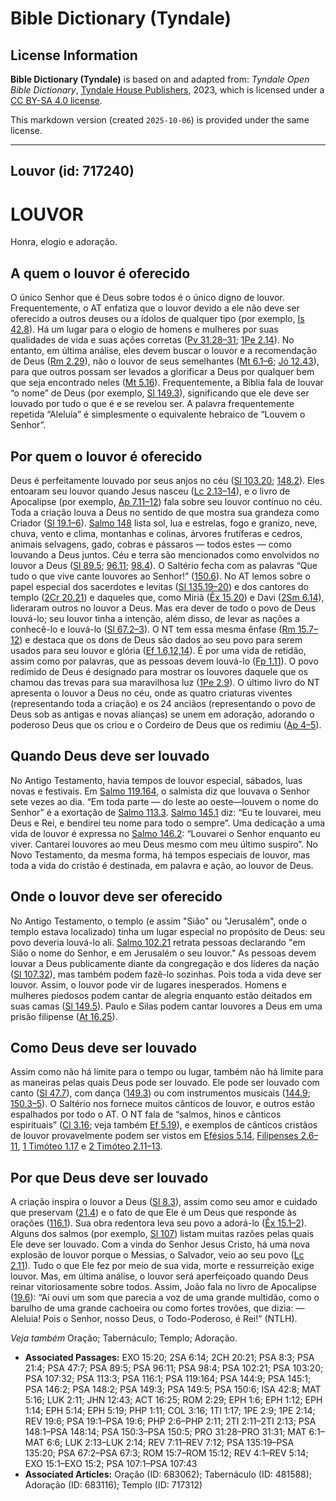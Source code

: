 # Bible Dictionary (Tyndale)

## License Information

**Bible Dictionary (Tyndale)** is based on and adapted from: _Tyndale Open Bible Dictionary_, [Tyndale House Publishers](https://tyndaleopenresources.com/), 2023, which is licensed under a [CC BY-SA 4.0 license](https://creativecommons.org/licenses/by-sa/4.0/legalcode.en).

This markdown version (created `2025-10-06`) is provided under the same license.



--------------------------------

## Louvor (id: 717240)

LOUVOR
======

Honra, elogio e adoração.

A quem o louvor é oferecido
---------------------------

O único Senhor que é Deus sobre todos é o único digno de louvor. Frequentemente, o AT enfatiza que o louvor devido a ele não deve ser oferecido a outros deuses ou a ídolos de qualquer tipo (por exemplo, [Is 42\.8](https://ref.ly/Isa42:8)). Há um lugar para o elogio de homens e mulheres por suas qualidades de vida e suas ações corretas ([Pv 31\.28–31](https://ref.ly/Prov31:28-Prov31:31); [1Pe 2\.14](https://ref.ly/1Pet2:14)). No entanto, em última análise, eles devem buscar o louvor e a recomendação de Deus ([Rm 2\.29](https://ref.ly/Rom2:29)), não o louvor de seus semelhantes ([Mt 6\.1–6](https://ref.ly/Matt6:1-Matt6:6); [Jó 12\.43](https://ref.ly/John12:43)), para que outros possam ser levados a glorificar a Deus por qualquer bem que seja encontrado neles ([Mt 5\.16](https://ref.ly/Matt5:16)). Frequentemente, a Bíblia fala de louvar “o nome” de Deus (por exemplo, [Sl 149\.3](https://ref.ly/Ps149:3)), significando que ele deve ser louvado por tudo o que é e se revelou ser. A palavra frequentemente repetida “Aleluia” é simplesmente o equivalente hebraico de “Louvem o Senhor”.

Por quem o louvor é oferecido
-----------------------------

Deus é perfeitamente louvado por seus anjos no céu ([Sl 103\.20](https://ref.ly/Ps103:20); [148\.2](https://ref.ly/Ps148:2)). Eles entoaram seu louvor quando Jesus nasceu ([Lc 2\.13–14](https://ref.ly/Luke2:13-Luke2:14)), e o livro de Apocalipse (por exemplo, [Ap 7\.11–12](https://ref.ly/Rev7:11-Rev7:12)) fala sobre seu louvor contínuo no céu. Toda a criação louva a Deus no sentido de que mostra sua grandeza como Criador ([Sl 19\.1–6](https://ref.ly/Ps19:1-Ps19:6)). [Salmo 148](https://ref.ly/Ps148:1-Ps148:14) lista sol, lua e estrelas, fogo e granizo, neve, chuva, vento e clima, montanhas e colinas, árvores frutíferas e cedros, animais selvagens, gado, cobras e pássaros — todos estes — como louvando a Deus juntos. Céu e terra são mencionados como envolvidos no louvor a Deus ([Sl 89\.5](https://ref.ly/Ps89:5); [96\.11](https://ref.ly/Ps96:11); [98\.4](https://ref.ly/Ps98:4)). O Saltério fecha com as palavras “Que tudo o que vive cante louvores ao Senhor!” ([150\.6](https://ref.ly/Ps150:6)). No AT lemos sobre o papel especial dos sacerdotes e levitas ([Sl 135\.19–20](https://ref.ly/Ps135:19-Ps135:20)) e dos cantores do templo ([2Cr 20\.21](https://ref.ly/2Chr20:21)) e daqueles que, como Miriã ([Êx 15\.20](https://ref.ly/Exod15:20)) e Davi ([2Sm 6\.14](https://ref.ly/2Sam6:14)), lideraram outros no louvor a Deus. Mas era dever de todo o povo de Deus louvá\-lo; seu louvor tinha a intenção, além disso, de levar as nações a conhecê\-lo e louvá\-lo ([Sl 67\.2–3](https://ref.ly/Ps67:2-Ps67:3)). O NT tem essa mesma ênfase ([Rm 15\.7–12](https://ref.ly/Rom15:7-Rom15:12)) e destaca que os dons de Deus são dados ao seu povo para serem usados para seu louvor e glória ([Ef 1\.6,12,14](https://ref.ly/Eph1:6,Eph1:12,Eph1:14)). É por uma vida de retidão, assim como por palavras, que as pessoas devem louvá\-lo ([Fp 1\.11](https://ref.ly/Phil1:11)). O povo redimido de Deus é designado para mostrar os louvores daquele que os chamou das trevas para sua maravilhosa luz ([1Pe 2\.9](https://ref.ly/1Pet2:9)). O último livro do NT apresenta o louvor a Deus no céu, onde as quatro criaturas viventes (representando toda a criação) e os 24 anciãos (representando o povo de Deus sob as antigas e novas alianças) se unem em adoração, adorando o poderoso Deus que os criou e o Cordeiro de Deus que os redimiu ([Ap 4–5](https://ref.ly/Rev4:1-Rev5:14)).

Quando Deus deve ser louvado
----------------------------

No Antigo Testamento, havia tempos de louvor especial, sábados, luas novas e festivais. Em [Salmo 119\.164](https://ref.ly/Ps119:164), o salmista diz que louvava o Senhor sete vezes ao dia. “Em toda parte — do leste ao oeste—louvem o nome do Senhor” é a exortação de [Salmo 113\.3](https://ref.ly/Ps113:3). [Salmo 145\.1](https://ref.ly/Ps145:1) diz: “Eu te louvarei, meu Deus e Rei, e bendirei teu nome para todo o sempre”. Uma dedicação a uma vida de louvor é expressa no [Salmo 146\.2](https://ref.ly/Ps146:2): “Louvarei o Senhor enquanto eu viver. Cantarei louvores ao meu Deus mesmo com meu último suspiro”. No Novo Testamento, da mesma forma, há tempos especiais de louvor, mas toda a vida do cristão é destinada, em palavra e ação, ao louvor de Deus.

Onde o louvor deve ser oferecido
--------------------------------

No Antigo Testamento, o templo (e assim "Sião" ou "Jerusalém", onde o templo estava localizado) tinha um lugar especial no propósito de Deus: seu povo deveria louvá\-lo ali. [Salmo 102\.21](https://ref.ly/Ps102:21) retrata pessoas declarando "em Sião o nome do Senhor, e em Jerusalém o seu louvor." As pessoas devem louvar a Deus publicamente diante da congregação e dos líderes da nação ([Sl 107\.32](https://ref.ly/Ps107:32)), mas também podem fazê\-lo sozinhas. Pois toda a vida deve ser louvor. Assim, o louvor pode vir de lugares inesperados. Homens e mulheres piedosos podem cantar de alegria enquanto estão deitados em suas camas ([Sl 149\.5](https://ref.ly/Ps149:5)). Paulo e Silas podem cantar louvores a Deus em uma prisão filipense ([At 16\.25](https://ref.ly/Acts16:25)).

Como Deus deve ser louvado
--------------------------

Assim como não há limite para o tempo ou lugar, também não há limite para as maneiras pelas quais Deus pode ser louvado. Ele pode ser louvado com canto ([Sl 47\.7](https://ref.ly/Ps47:7)), com dança ([149\.3](https://ref.ly/Ps149:3)) ou com instrumentos musicais ([144\.9](https://ref.ly/Ps144:9); [150\.3–5](https://ref.ly/Ps150:3-Ps150:5)). O Saltério nos fornece muitos cânticos de louvor, e outros estão espalhados por todo o AT. O NT fala de “salmos, hinos e cânticos espirituais” ([Cl 3\.16](https://ref.ly/Col3:16); veja também [Ef 5\.19](https://ref.ly/Eph5:19)), e exemplos de cânticos cristãos de louvor provavelmente podem ser vistos em [Efésios 5\.14](https://ref.ly/Eph5:14), [Filipenses 2\.6–11](https://ref.ly/Phil2:6-Phil2:11), [1 Timóteo 1\.17](https://ref.ly/1Tim1:17) e [2 Timóteo 2\.11–13](https://ref.ly/2Tim2:11-2Tim2:13).

Por que Deus deve ser louvado
-----------------------------

A criação inspira o louvor a Deus ([Sl 8\.3](https://ref.ly/Ps8:3)), assim como seu amor e cuidado que preservam ([21\.4](https://ref.ly/Ps21:4)) e o fato de que Ele é um Deus que responde às orações ([116\.1](https://ref.ly/Ps116:1)). Sua obra redentora leva seu povo a adorá\-lo ([Êx 15\.1–2](https://ref.ly/Exod15:1-Exod15:2)). Alguns dos salmos (por exemplo, [Sl 107](https://ref.ly/Ps107:1-Ps107:43)) listam muitas razões pelas quais Ele deve ser louvado. Com a vinda do Senhor Jesus Cristo, há uma nova explosão de louvor porque o Messias, o Salvador, veio ao seu povo ([Lc 2\.11](https://ref.ly/Luke2:11)). Tudo o que Ele fez por meio de sua vida, morte e ressurreição exige louvor. Mas, em última análise, o louvor será aperfeiçoado quando Deus reinar vitoriosamente sobre todos. Assim, João fala no livro de Apocalipse ([19\.6](https://ref.ly/Rev19:6)): “Aí ouvi um som que parecia a voz de uma grande multidão, como o barulho de uma grande cachoeira ou como fortes trovões, que dizia: — Aleluia! Pois o Senhor, nosso Deus, o Todo\-Poderoso, é Rei!” (NTLH).

*Veja também* Oração; Tabernáculo; Templo; Adoração.

* **Associated Passages:** EXO 15:20; 2SA 6:14; 2CH 20:21; PSA 8:3; PSA 21:4; PSA 47:7; PSA 89:5; PSA 96:11; PSA 98:4; PSA 102:21; PSA 103:20; PSA 107:32; PSA 113:3; PSA 116:1; PSA 119:164; PSA 144:9; PSA 145:1; PSA 146:2; PSA 148:2; PSA 149:3; PSA 149:5; PSA 150:6; ISA 42:8; MAT 5:16; LUK 2:11; JHN 12:43; ACT 16:25; ROM 2:29; EPH 1:6; EPH 1:12; EPH 1:14; EPH 5:14; EPH 5:19; PHP 1:11; COL 3:16; 1TI 1:17; 1PE 2:9; 1PE 2:14; REV 19:6; PSA 19:1–PSA 19:6; PHP 2:6–PHP 2:11; 2TI 2:11–2TI 2:13; PSA 148:1–PSA 148:14; PSA 150:3–PSA 150:5; PRO 31:28–PRO 31:31; MAT 6:1–MAT 6:6; LUK 2:13–LUK 2:14; REV 7:11–REV 7:12; PSA 135:19–PSA 135:20; PSA 67:2–PSA 67:3; ROM 15:7–ROM 15:12; REV 4:1–REV 5:14; EXO 15:1–EXO 15:2; PSA 107:1–PSA 107:43
* **Associated Articles:** Oração (ID: 683062); Tabernáculo (ID: 481588); Adoração (ID: 683116); Templo (ID: 717312)

